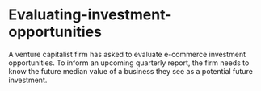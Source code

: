 # Evaluating-investment-opportunities
A venture capitalist firm has asked to evaluate e-commerce investment opportunities. To inform an upcoming quarterly report, the firm needs to know the future median value of a business they see as a potential future investment.
